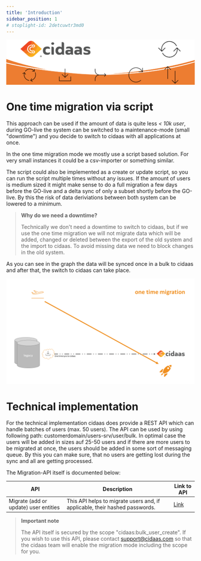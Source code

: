```yaml
---
title: 'Introduction'
sidebar_position: 1
# stoplight-id: 2detcuwtr3md0
---
```

<!--
focus: false
-->
![migration banner](../../assets/images/migration_banner.png)



# One time migration via script

This approach can be used if the amount of data is quite less *< 10k user*, during GO-live the system can be switched to a maintenance-mode (small "downtime") and you decide to switch to cidaas with all applications at once. 

In the one time migration mode we mostly use a script based solution. For very small instances it could be a csv-importer or something similar.

The script could also be implemented as a create or update script, so you can run the script multiple times without any issues. If the amount of users is medium sized it might make sense to do a full migration a few days before the GO-live and a delta sync of only a subset shortly before the GO-live. By this the risk of data deriviations between both system can be lowered to a minimum.

<!--
theme: info
-->
> **Why do we need a downtime?**
>
> Technically we don't need a downtime to switch to cidaas, but if we use the one time migration we will not migrate data which will be added, changed or deleted between the export of the old system and the import to cidaas. To avoid missing data we need to block changes in the old system.

As you can see in the graph the data will be synced once in a bulk to cidaas and after that, the switch to cidaas can take place.

<!--
focus: false
width: 700px
-->
![one time migration](../../assets/images/mig_onetime.png)

# Technical implementation

For the technical implementation cidaas does provide a REST API which can handle batches of users (max. 50 users). The API can be used by using following path: customerdomain/users-srv/user/bulk. In optimal case the users will be added in sizes auf 25-50 users and if there are more users to be migrated at once, the users should be added in some sort of messaging queue. By this you can make sure, that no users are getting lost during the sync and all are getting processed.

The Migration-API itself is documented below:

API | Description | Link to API
---------|----------|---------
 Migrate (add or update) user entities | This API helps to migrate users and, if applicable, their hashed passwords. | [Link](https://docs.cidaas.com/docs/integration-doc/a20291b88d28a-migrate-add-or-update-user-entities)


<!--
theme: info
-->
> **Important note**
>
> The API itself is secured by the scope "cidaas:bulk_user_create". If you wish to use this API, please contact support@cidaas.com so that the cidaas team will enable the migration mode including the scope for you.
